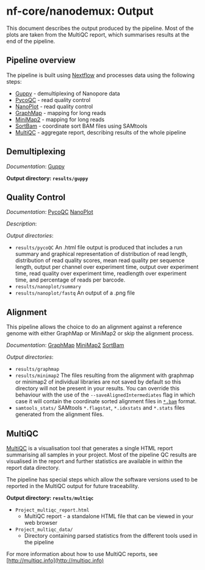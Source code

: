# nf-core/nanodemux: Output

This document describes the output produced by the pipeline. Most of the plots are taken from the MultiQC report, which summarises results at the end of the pipeline.

<!-- TODO nf-core: Write this documentation describing your workflow's output -->

## Pipeline overview
The pipeline is built using [Nextflow](https://www.nextflow.io/)
and processes data using the following steps:

* [Guppy](#guppy) - demultiplexing of Nanopore data
* [PycoQC](#pycoqc) - read quality control
* [NanoPlot](#nanoplot) - read quality control
* [GraphMap](#graphmap) - mapping for long reads
* [MiniMap2](#minimap2) - mapping for long reads
* [SortBam](#sortbam) - coordinate sort BAM files using SAMtools
* [MultiQC](#multiqc) - aggregate report, describing results of the whole pipeline


## Demultiplexing
*Documentation*: 
[Guppy](https://nanoporetech.com/nanopore-sequencing-data-analysis)

**Output directory: `results/guppy`**

## Quality Control 
*Documentation*:
[PycoQC](https://github.com/a-slide/pycoQC)
[NanoPlot](https://github.com/wdecoster/NanoPlot)

*Description*:


*Output directories*: 
* `results/pycoQC`
An .html file output is produced that includes a run summary and graphical representation of distribution of read length, distribution of read quality scores, mean read quality per sequence length, output per channel over experiment time, output over experiment time, read quality over experiment time, readlength over experiment time, and percentage of reads per barcode.
* `results/nanoplot/summary`
* `results/nanoplot/fastq`
An output of a .png file

## Alignment 
This pipeline allows the choice to do an alignment against a reference genome with either GraphMap or MiniMap2 or skip the alignment process. 

*Documentation*:
[GraphMap](https://github.com/isovic/graphmap)
[MiniMap2](https://github.com/lh3/minimap2)
[SortBam](http://www.htslib.org/doc/samtools.html)

*Output directories*:
 * `results/graphmap`
 * `results/minimap2`
 The files resulting from the alignment with graphmap or minimap2 of individual libraries are not saved by default so this directory will not be present in your results. You can override this behaviour with the use of the `--saveAlignedIntermediates` flag in which case it will contain the coordinate sorted alignment files in [`*.bam`](https://samtools.github.io/hts-specs/SAMv1.pdf) format.
 * `samtools_stats/`
 SAMtools `*.flagstat`, `*.idxstats` and `*.stats` files generated from the alignment files.

## MultiQC
[MultiQC](http://multiqc.info) is a visualisation tool that generates a single HTML report summarising all samples in your project. Most of the pipeline QC results are visualised in the report and further statistics are available in within the report data directory.

The pipeline has special steps which allow the software versions used to be reported in the MultiQC output for future traceability.

**Output directory: `results/multiqc`**

* `Project_multiqc_report.html`
  * MultiQC report - a standalone HTML file that can be viewed in your web browser
* `Project_multiqc_data/`
  * Directory containing parsed statistics from the different tools used in the pipeline

For more information about how to use MultiQC reports, see [http://multiqc.info](http://multiqc.info)

